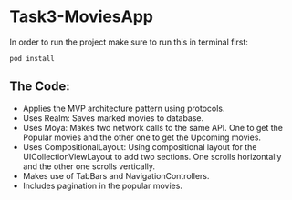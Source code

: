 # Task3-MoviesApp
In order to run the project make sure to run this in terminal first:

`pod install`

## The Code:

- Applies the MVP architecture pattern using protocols.
- Uses Realm: Saves marked movies to database.
- Uses Moya: Makes two network calls to the same API. One to get the Popular movies and the other one to get the Upcoming movies.
- Uses CompositionalLayout: Using compositional layout for the UICollectionViewLayout to add two sections. One scrolls horizontally and the other one scrolls vertically.
- Makes use of TabBars and NavigationControllers.
- Includes pagination in the popular movies.
